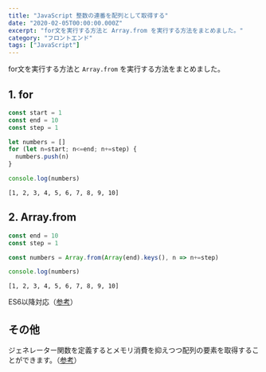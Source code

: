 ```yaml
---
title: "JavaScript 整数の連番を配列として取得する"
date: "2020-02-05T00:00:00.000Z"
excerpt: "for文を実行する方法と Array.from を実行する方法をまとめました。"
category: "フロントエンド"
tags: ["JavaScript"]
---
```


for文を実行する方法と `Array.from` を実行する方法をまとめました。

## 1. for

```js
const start = 1
const end = 10
const step = 1

let numbers = []
for (let n=start; n<=end; n+=step) {
  numbers.push(n)
}

console.log(numbers)
```

```plaintext
[1, 2, 3, 4, 5, 6, 7, 8, 9, 10]
```

## 2. Array.from

```js
const end = 10
const step = 1

const numbers = Array.from(Array(end).keys(), n => n+=step)

console.log(numbers)
```

```plaintext
[1, 2, 3, 4, 5, 6, 7, 8, 9, 10]
```

ES6以降対応（[参考](https://developer.mozilla.org/ja/docs/Web/JavaScript/Reference/Global_Objects/Array/from)）

## その他

ジェネレーター関数を定義するとメモリ消費を抑えつつ配列の要素を取得することができます。（[参考](https://blog.mudatobunka.org/entry/2015/10/31/222750)）
